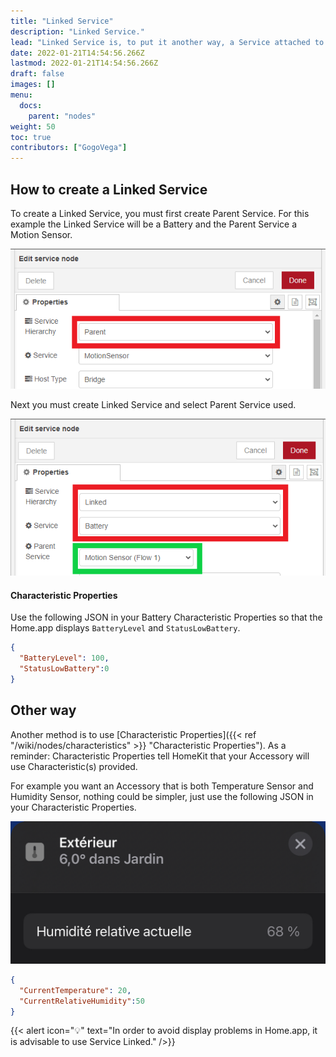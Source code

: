 ```yaml
---
title: "Linked Service"
description: "Linked Service."
lead: "Linked Service is, to put it another way, a Service attached to the Parent Service."
date: 2022-01-21T14:54:56.266Z
lastmod: 2022-01-21T14:54:56.266Z
draft: false
images: []
menu:
  docs:
    parent: "nodes"
weight: 50
toc: true
contributors: ["GogoVega"]
---
```


## How to create a Linked Service

To create a Linked Service, you must first create Parent Service. For this example the Linked Service will be a Battery and the Parent Service a Motion Sensor.

![Create Parent Service](battery_create_parent_service_example.png)

Next you must create Linked Service and select Parent Service used.

![Create Linked Service](battery_create_linked_service_example.png)

#### Characteristic Properties

Use the following JSON in your Battery Characteristic Properties so that the Home.app displays `BatteryLevel` and `StatusLowBattery`.

```json
{ 
  "BatteryLevel": 100,
  "StatusLowBattery":0
}
```

## Other way

Another method is to use [Characteristic Properties]({{< ref "/wiki/nodes/characteristics" >}} "Characteristic Properties").
As a reminder: Characteristic Properties tell HomeKit that your Accessory will use Characteristic(s) provided.

For example you want an Accessory that is both Temperature Sensor and Humidity Sensor, nothing could be simpler, just use the following JSON in your Characteristic Properties.

![Other Way example](other_way_example.png)

```json
{ 
  "CurrentTemperature": 20,
  "CurrentRelativeHumidity":50
}
```

{{< alert icon="💡" text="In order to avoid display problems in Home.app, it is advisable to use Service Linked." />}}

